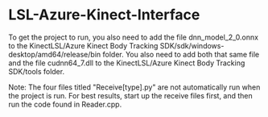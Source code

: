 # LSL-Azure-Kinect-Interface

To get the project to run, you also need to add the file dnn_model_2_0.onnx to the KinectLSL/Azure Kinect Body Tracking SDK/sdk/windows-desktop/amd64/release/bin folder.
You also need to add both that same file and the file cudnn64_7.dll to the KinectLSL/Azure Kinect Body Tracking SDK/tools folder.

Note: The four files titled "Receive[type].py" are not automatically run when the project is run. For best results, start up the receive files first, and then run the code found in Reader.cpp.

